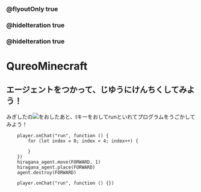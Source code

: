 ### @flyoutOnly true
### @hideIteration true
### @hideIteration true
# QureoMinecraft

## エージェントをつかって、じゆうにけんちくしてみよう！

みぎしたの![](https://raw.githubusercontent.com/camp-minecraft/TechkidsCampTutorial/master/images/playbutton.png)をおしたあと、tキーをおしてrunといれてプログラムをうごかしてみよう！

```ghost
    player.onChat("run", function () {
        for (let index = 0; index < 4; index++) {
            
        }
    })
    hiragana_agent.move(FORWARD, 1)
    hiragana_agent.place(FORWARD)
    agent.destroy(FORWARD)
```


```template
    player.onChat("run", function () {})
```